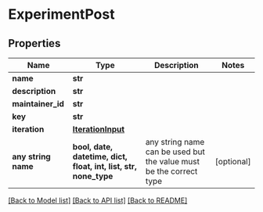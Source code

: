 # ExperimentPost


## Properties
Name | Type | Description | Notes
------------ | ------------- | ------------- | -------------
**name** | **str** |  | 
**description** | **str** |  | 
**maintainer_id** | **str** |  | 
**key** | **str** |  | 
**iteration** | [**IterationInput**](IterationInput.md) |  | 
**any string name** | **bool, date, datetime, dict, float, int, list, str, none_type** | any string name can be used but the value must be the correct type | [optional]

[[Back to Model list]](../README.md#documentation-for-models) [[Back to API list]](../README.md#documentation-for-api-endpoints) [[Back to README]](../README.md)


